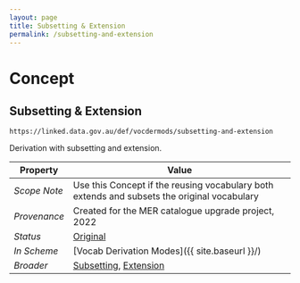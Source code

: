 ```yaml
---
layout: page
title: Subsetting & Extension
permalink: /subsetting-and-extension
---
```

# Concept

## Subsetting & Extension

`https://linked.data.gov.au/def/vocdermods/subsetting-and-extension`

Derivation with subsetting and extension.

**Property** | **Value**
--- | ---
_Scope Note_ | Use this Concept if the reusing vocabulary both extends and subsets the original vocabulary
_Provenance_ | Created for the MER catalogue upgrade project, 2022
_Status_ | [Original](https://linked.data.gov.au/def/reg-statuses/original)
_In Scheme_ | [Vocab Derivation Modes]({{ site.baseurl }}/)
_Broader_ | [Subsetting](https://linked.data.gov.au/def/vocdermods/subsetting), [Extension](https://linked.data.gov.au/def/vocdermods/extension)